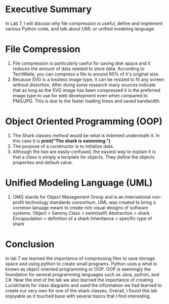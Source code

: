 # Executive Summary
  In Lab 7, I will discuss why file compression is useful, define and implement various Python code, and talk about UML or unified modeling language.
# File Compression
  1. File compression is particularly useful for saving disk space and it reduces the amount of data needed to store data. According to TechWalla, you can compress a file to around 90% of it's original size.
  2. Because SVG is a lossless image type, it can be resized to fit any screen without distortion. After doing some research many sources indicate that as long as the SVG image has been compressed it is the preferred image type to use for web development even when compared to PNG/JPG. This is due to the faster loading times and saved bandwidth. 
# Object Oriented Programming (OOP)
  1. The Shark classes method would be what is indented underneath it. In this case it is **print("The shark is swimming.")**
  2. The purpose of a constructor is to initialize data.
  3. Although the two are easily confused, the easiest way to explain it is that a class is simply a template for objects. They define the objects properties and default value. 

# Unified Modeling Language (UML)
  1. OMG stands for Object Management Group and is an international non-profit technology standards consortium. UML was created to bring a common lanuage meant to create rich visual designs of software systems.
  Object > Sammy
  Class > swim(self)
  Abstraction > shark
  Encapsulation > definition of a shark
  Inheritance > specific type of shark

# Conclusion
  In lab 7 we learned the importance of compressing files to save storage space and using python to create small programs. Python uses a what is known as object oriented programming or OOP. OOP is seemingly the foundation for several programming languages such as Java, python, and C#. Near the end of the lab we also learned the importance of creating Lucidcharts for class diagrams and used the information we had learned to create our very own for one of the shark classes. Overall, I found this lab enjoyable as it touched base with several topics that I find interesting.
